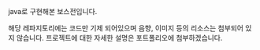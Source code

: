 java로 구현해본 보스전입니다.

해당 레파지토리에는 코드만 기제 되어있으며 음향, 이미지 등의 리소스는 첨부되어 있지 않습니다.
프로젝트에 대한 자세한 설명은 포트폴리오에 첨부하겠습니다.
